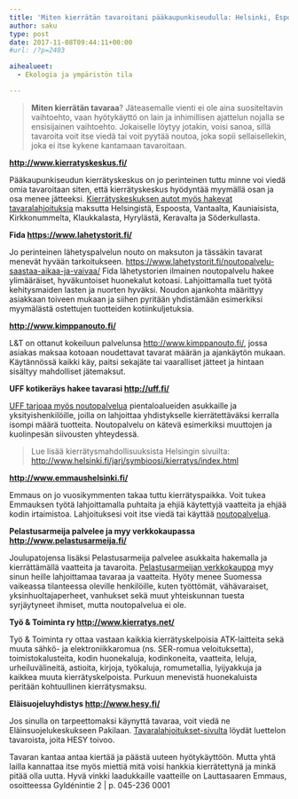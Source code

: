 ```yaml
---
title: 'Miten kierrätän tavaroitani pääkaupunkiseudulla: Helsinki, Espoo, Vantaa'
author: saku
type: post
date: 2017-11-08T09:44:11+00:00
#url: /?p=2403

aihealueet:
  - Ekologia ja ympäristön tila

---
```

> **Miten kierrätän tavaraa**? Jäteasemalle vienti ei ole aina suositeltavin vaihtoehto, vaan hyötykäyttö on lain ja inhimillisen ajattelun nojalla se ensisijainen vaihtoehto. Jokaiselle löytyy jotakin, voisi sanoa, sillä tavaroita voit itse viedä tai voit pyytää noutoa, joka sopii sellaisellekin, joka ei itse kykene kantamaan tavaroitaan.

**<a href="http://www.kierratyskeskus.fi/" target="_blank">http://www.kierratyskeskus.fi/</a>**
  
Pääkaupunkiseudun kierrätyskeskus on jo perinteinen tuttu minne voi viedä omia tavaroitaan siten, että kierrätyskeskus hyödyntää myymällä osan ja osa menee jätteeksi. <a href="http://www.kierratyskeskus.fi/tavaran_lahjoittaminen/lahjoitustavaran_maksuton_noutopalvelu" target="_blank">Kierrätyskeskuksen autot myös hakevat tavaralahjoituksia</a> maksutta Helsingistä, Espoosta, Vantaalta, Kauniaisista, Kirkkonummelta, Klaukkalasta, Hyrylästä, Keravalta ja Söderkullasta.

**Fida https://www.lahetystorit.fi/**
  
Jo perinteinen lähetyspalvelun nouto on maksuton ja tässäkin tavarat menevät hyvään tarkoitukseen. <a href="https://www.lahetystorit.fi/noutopalvelu-saastaa-aikaa-ja-vaivaa/" target="_blank">https://www.lahetystorit.fi/noutopalvelu-saastaa-aikaa-ja-vaivaa/</a> Fida lähetystorien ilmainen noutopalvelu hakee ylimääräiset, hyväkuntoiset huonekalut kotoasi. Lahjoittamalla tuet työtä kehitysmaiden lasten ja nuorten hyväksi. Noudon ajankohta määrittyy asiakkaan toiveen mukaan ja siihen pyritään yhdistämään esimerkiksi myymälästä ostettujen tuotteiden kotiinkuljetuksia.

**<a href="http://www.kimppanouto.fi/" target="_blank">http://www.kimppanouto.fi/</a>**
  
L&T on ottanut kokeiluun palvelunsa http://www.kimppanouto.fi/, jossa asiakas maksaa kotoaan noudettavat tavarat määrän ja ajankäytön mukaan. Käytännössä kaikki käy, paitsi sekajäte tai vaaralliset jätteet ja hintaan sisältyy mahdolliset jätemaksut.

**UFF kotikeräys hakee tavarasi <a href="http://uff.fi/" target="_blank">http://uff.fi/</a>**
  
<a href="http://uff.fi/kotikerays.php" target="_blank">UFF tarjoaa myös noutopalvelua</a> pientaloalueiden asukkaille ja yksityishenkilöille, joilla on lahjoittaa yhdistykselle kierrätettäväksi kerralla isompi määrä tuotteita. Noutopalvelu on kätevä esimerkiksi muuttojen ja kuolinpesän siivousten yhteydessä.

> Lue lisää kierrätysmahdollisuuksista Helsingin sivuilta: <a href="http://www.helsinki.fi/jarj/symbioosi/kierratys/index.html" target="_blank">http://www.helsinki.fi/jarj/symbioosi/kierratys/index.html</a>

**<a href="http://www.emmaushelsinki.fi/" target="_blank">http://www.emmaushelsinki.fi/</a>**
  
Emmaus on jo vuosikymmenten takaa tuttu kierrätyspaikka. Voit tukea Emmauksen työtä lahjoittamalla puhtaita ja ehjiä käytettyjä vaatteita ja ehjää kodin irtaimistoa. Lahjoituksesi voit itse viedä tai käyttää <a href="http://www.emmaushelsinki.fi/fi/nouto.html" target="_blank">noutopalvelua</a>.

**Pelastusarmeija palvelee ja myy verkkokaupassa <a href="http://www.pelastusarmeija.fi/" target="_blank">http://www.pelastusarmeija.fi/</a>**
  
Joulupatojensa lisäksi Pelastusarmeija palvelee asukkaita hakemalla ja kierrättämällä vaatteita ja tavaroita. <a href="https://pelastusarmeijankirpputorit.fi/" target="_blank">Pelastusarmeijan verkkokauppa</a> myy sinun heille lahjoittamaa tavaraa ja vaatteita. Hyöty menee Suomessa vaikeassa tilanteessa oleville henkilöille, kuten työttömät, vähävaraiset, yksinhuoltajaperheet, vanhukset sekä muut yhteiskunnan tuesta syrjäytyneet ihmiset, mutta noutopalvelua ei ole.

**Työ & Toiminta ry <a href="http://www.kierratys.net/" target="_blank">http://www.kierratys.net/</a>**
  
Työ & Toiminta ry ottaa vastaan kaikkia kierrätyskelpoisia ATK-laitteita sekä muuta sähkö- ja elektroniikkaromua (ns. SER-romua veloituksetta), toimistokalusteita, kodin huonekaluja, kodinkoneita, vaatteita, leluja, urheiluvälineitä, astioita, kirjoja, työkaluja, romumetallia, lyijyakkuja ja kaikkea muuta kierrätyskelpoista. Purkuun menevistä huonekaluista peritään kohtuullinen kierrätysmaksu.

**Eläisuojeluyhdistys http://www.hesy.fi/**
  
Jos sinulla on tarpeettomaksi käynyttä tavaraa, voit viedä ne Eläinsuojelukeskukseen Pakilaan. <a href="http://www.hesy.fi/tue-toimintaamme/" target="_blank">Tavaralahjoitukset-sivulta</a> löydät luettelon tavaroista, joita HESY toivoo.

Tavaran kantaa antaa kiertää ja päästä uuteen hyötykäyttöön. Mutta yhtä lailla kannattaa itse myös miettiä mitä voisi hankkia kierrätettynä ja minkä pitää olla uutta. Hyvä vinkki laadukkaille vaatteille on Lauttasaaren Emmaus, osoitteessa Gyldénintie 2 | p. 045-236 0001
